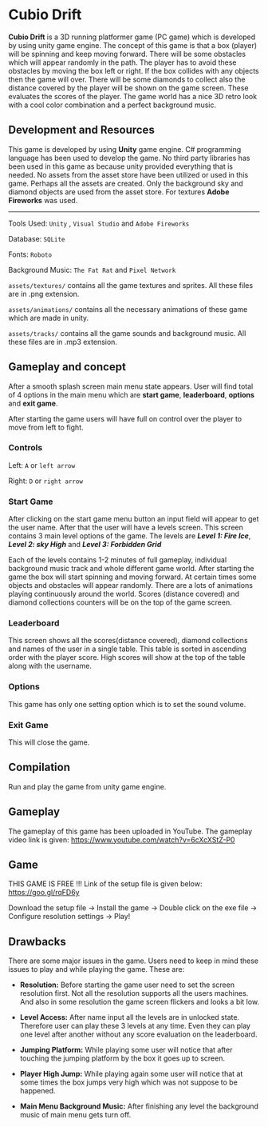 # Cubio Drift

**Cubio Drift** is a 3D running platformer game (PC game) which is developed by using
unity game engine. The concept of this game is that a box (player) will be spinning
and keep moving forward. There will be some obstacles which will appear randomly
in the path. The player has to avoid these obstacles by moving the box left or
right. If the box collides with any objects then the game will over. There will
be some diamonds to collect also the distance covered by the player will be shown
on the game screen. These evaluates the scores of the player. The game world has
a nice 3D retro look with a cool color combination and a perfect background music.

## Development and Resources

This game is developed by using **Unity** game engine. C# programming language
has been used to develop the game. No third party libraries has been used in this
game as because unity provided everything that is needed. No assets from the asset
store have been utilized or used in this game. Perhaps all the assets are created.
Only the background sky and diamond objects are used from the asset store. For
textures **Adobe Fireworks** was used.

---

Tools Used: `Unity` , `Visual Studio` and `Adobe Fireworks`

Database: `SQLite`

Fonts: `Roboto`

Background Music: `The Fat Rat` and `Pixel Network`

`assets/textures/` contains all the game textures and sprites. All these files
are in .png extension.

`assets/animations/` contains all the necessary animations of these game which
are made in unity.

`assets/tracks/` contains all the game sounds and background music. All these files
are in .mp3 extension.

## Gameplay and concept

After a smooth splash screen main menu state appears. User will find total of
4 options in the main menu which are **start game**, **leaderboard**,
**options** and **exit game**.

After starting the game users will have full on control over the player to move
from left to fight.

### Controls

Left: `A` or `left arrow`

Right: `D` or `right arrow`

### Start Game

After clicking on the start game menu button an input field will appear to get
the user name. After that the user will have a levels screen. This screen contains
3 main level options of the game. The levels are ***Level 1: Fire Ice***, ***Level 2:
sky High*** and ***Level 3: Forbidden Grid***

Each of the levels contains 1-2 minutes of full gameplay, individual background
music track and whole different game world. After starting the game the box will
start spinning and moving forward. At certain times some objects and obstacles will
appear randomly. There are a lots of animations playing continuously around the
world. Scores (distance covered) and diamond collections counters will be on the
top of the game screen.

### Leaderboard

This screen shows all the scores(distance covered), diamond collections and names
of the user in a single table. This table is sorted in ascending order with the
player score. High scores will show at the top of the table along with the username.

### Options

This game has only one setting option which is to set the sound volume.

### Exit Game

This will close the game.

## Compilation

Run and play the game from unity game engine.

## Gameplay

The gameplay of this game has been uploaded in YouTube. The gameplay video link
is given: https://www.youtube.com/watch?v=6cXcXStZ-P0

## Game

THIS GAME IS FREE !!!
Link of the setup file is given below:
https://goo.gl/rqFD6y

Download the setup file -> Install the game -> Double click on the exe file ->
Configure resolution settings -> Play!

## Drawbacks

There are some major issues in the game. Users need to keep in mind these issues
to play and while playing the game. These are:

* **Resolution:** Before starting the game user need to set the screen resolution first.
Not all the resolution supports all the users machines. And also in some resolution
the game screen flickers and looks a bit low.

* **Level Access:** After name input all the levels are in unlocked state. Therefore
user can play these 3 levels at any time. Even they can play one level after another
without any score evaluation on the leaderboard.

* **Jumping Platform:** While playing some user will notice that after touching the
jumping platform by the box it goes up to screen.

* **Player High Jump:** While playing again some user will notice that at some times
the box jumps very high which was not suppose to be happened.

* **Main Menu Background Music:** After finishing any level the background music
of main menu gets turn off.
